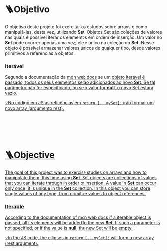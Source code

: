 # 🪜Objetivo
<p> O objetivo deste projeto foi exercitar os estudos sobre arrays e como manipulá-las, desta vez, utilizando <b>Set</b>. Objetos Set são coleções de valores nas quais é possível iterar os elementos em ordem de inserção. Um valor no <b>Set</b> pode ocorrer apenas uma vez; ele é único na coleção do <b>Set</b>. Nesse objeto é possível armazenar valores únicos de qualquer tipo, desde valores primitivos a referências a objetos.
<h3>Iterável</h3>
<p>Segundo a documentação da <a href="https://developer.mozilla.org/pt-BR/docs/Web/JavaScript/Reference/Global_Objects/Set">mdn web docs</a> se um <u>objeto iterável<u> é passado, todos os seus elementos serão adicionados ao novo <b>Set</b>. Se tal parâmetro não for específicado, ou se o valor for <b>null</b>, o novo <cb>Set</b> estará vazio.</p>
<p>💡No código em JS as reticências em <code>return [...mySet];</code> irão formar um novo array (argumento rest).


<br></br>
<br></br>

# 🪜Objective
<p> The goal of this project was to exercise studies on arrays and how to manipulate them, this time using <b>Set</b>. Set objects are collections of values that you can iterate through in order of insertion. A value in <b>Set</b> can occur only once; it is unique in the <b>Set</b> collection. In this object you can store single values of any type, from primitive values to object references.
<h3>Iterable</h3>
<p>According to the documentation of <a href="https://developer.mozilla.org/en-US/docs/Web/JavaScript/Reference/Global_Objects/Set">mdn web docs</a> if a <u >iterable object<u> is passed, all its elements will be added to the new <b>Set</b>. If such a parameter is not specified, or if the value is <b>null</b>, the new <cb>Set</b> will be empty.</p>
<p>💡In the JS code, the ellipses in <code>return [...mySet];</code> will form a new array (rest argument).
